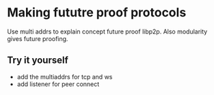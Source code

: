Making fututre proof protocols
==============================

Use multi addrs to explain concept future proof libp2p.
Also modularity gives future proofing.

Try it yourself
---------------
* add the multiaddrs for tcp and ws
* add listener for peer connect